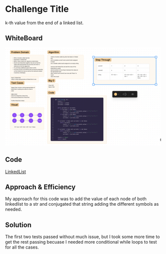 # Challenge Title
k-th value from the end of a linked list.

## WhiteBoard
![](../code_challenges/assets/CodeChallenge8.png)

## Code
[LinkedList](../code_challenges/linked_list_zip.py)

## Approach & Efficiency
My approach for this code was to add the value of each node of both linkedlist to a str and conjugated
that string adding the different symbols as needed.

## Solution
The first two tests passed without much issue, but I took some more time to get the rest passing becuase
I needed more conditional while loops to test for all the cases.
